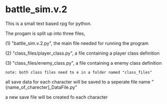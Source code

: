 # battle_sim.v.2

This is a small text based rpg for python.

The progam is split up into three files,

(1) "battle_sim.v.2.py", the main file needed for running the program

(2) "class_files/player_class.py", a file containing a player class definition

(3) "class_files/enemy_class.py", a file containing a enemy class definition 

    note: both class files need to e in a folder named "class_files"


all save data for each character will be saved to a seperate file name "{name_of_charecter]\_DataFile.py"

a new save file will be created fo each character
